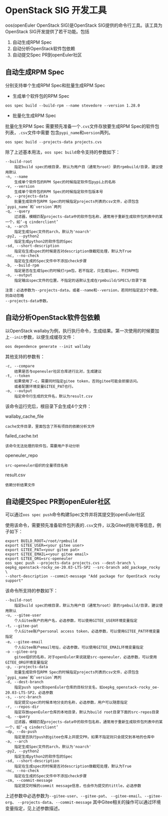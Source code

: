 # OpenStack SIG 开发工具

oos(openEuler OpenStack SIG)是OpenStack SIG提供的命令行工具。该工具为OpenStack SIG开发提供了若干功能。包括

1. 自动生成RPM Spec
2. 自动分析OpenStack软件包依赖
3. 自动提交Spec PR到openEuler社区

## 自动生成RPM Spec

分别支持单个生成RPM Spec和批量生成RPM Spec

- 生成单个软件包的RPM Spec
```shell script
oos spec build --build-rpm --name stevedore --version 1.28.0
```

- 批量化生成RPM Spec

批量化生RPM Spec 需要预先准备一个`.cvs`文件存放要生成RPM Spec的软件包列表，`.csv`文件中需要
包含`pypi_name`和`version`两列。
```shell script
oos spec build --projects-data projects.cvs
```

除了上述基本用法，`oos spec build`命令支持的参数如下：
```
--build-root
    指定build spec的根目录，默认为用户目（通常为root）录的rpmbuild/目录，建议使用默认
-n, --name
    生成单个软件包的RPM Spec的时候指定软件包pypi上的名称
-v, --version
    生成单个软件包的RPM Spec的时候指定软件包版本号
-p, --projects-data
    批量生成软件包RPM Spec的时候指定projects列表的csv文件，必须包含`pypi_name`和`version`两列
-q, --query
    过滤器，模糊匹配projects-data中的软件包名称，通常用于重新生成软件包列表中的某一个，如‘-q cinderclient’
-a, --arch
    指定生成Spec文件的arch，默认为'noarch'
-py2, --python2
    指定生成python2的软件包的Spec
-sd, --short-description
    指定在生成spec的时候是否对description做截短处理，默认为True
-nc, --no-check
    指定在生成的Spec文件中不添加check步骤
-b, --build-rpm
    指定是否在生成Spec的时候打rpm包，若不指定，只生成Spec，不打RPM包
-o, --output
    指定输出spec文件的位置，不指定的话默认生成在rpmbuild/SPECS/目录下面

注意：必选参数为--projects-data，或者--name和--version，若同时指定这3个参数，则自动忽略
--projects-data参数。
```

## 自动分析OpenStack软件包依赖

以OpenStack wallaby为例，执行执行命令，生成结果。第一次使用的时候要加上`--init`参数，以便生成缓存文件：

```
oos dependence generate --init wallaby
```

其他支持的参数有：

```
-c, --compare
    结果是否与openeuler社区仓库进行比对，生成建议
-t, --token
    如果使用了-c，需要同时指定gitee token，否则gitee可能会拒接访问。
    或者配置环境变量GITEE_PAT也行。
-o, --output
    指定命令行生成的文件名，默认为result.csv
```

该命令运行完后，根目录下会生成4个文件：

wallaby_cache_file

    cache文件目录，里面包含了所有项目的依赖分析文件

failed_cache.txt

    该命令无法处理的软件包，需要用户手动分析

openeuler_repo

    src-openeuler组织的全量项目名称

result.csv

    依赖分析结果文件

## 自动提交Spec PR到openEuler社区

可以通过`oos spec push`命令构建Spec文件并将其提交到openEuler社区

使用该命令，需要预先准备软件包列表的`.csv`文件，以及Gitee的账号等信息，例子如下：
```shell script
export BUILD_ROOT=/root/rpmbuild
export GITEE_USER=<your gitee user>
export GITEE_PAT=<your gitee pat>
export GITEE_EMAIL=<your gitee email>
export GITEE_ORG=src-openeuler
oos spec push --projects-data projects.cvs --dest-branch \
oepkg_openstack-rocky_oe-20.03-LTS-SP2 --src-branch add_package_rocky \
--short-description --commit-message "Add package for OpenStack rocky support"
```

该命令所支持的参数如下：
```
--build-root
    指定build spec的根目录，默认为用户目（通常为root）录的rpmbuild/目录，建议使用默认
-u, --gitee-user
    个人Gitee账户的用户名，必选参数，可以使用GITEE_USER环境变量指定
-t，--gitee-pat
    个人Gitee账户personal access token，必选参数，可以使用GITEE_PAT环境变量指定
-e，--gitee-email
    个人Gitee账户email地址，必选参数，可以使用GITEE_EMAIL环境变量指定
-o --gitee-org
    gitee组织的名称，对于openEuler来说就是src-openeuler，必选参数，可以使用GITEE_ORG环境变量指定
-p, --projects-data
    批量生成软件包RPM Spec的时候指定projects列表的csv文件，必须包含`pypi_name`和`version`两列
-d, --dest-branch
    指定push spec到openEuler仓库的目标分支名，如oepkg_openstack-rocky_oe-20.03-LTS-SP2，必选参数
-s, --src-branch
    指定提交spec的时候本地分支的名称，必选参数，用户可以随意指定
-r, --repos-dir
    指定存放openEuler仓库的本地目录，默认为build root目录下面的src-repos目录
-q, --query
    过滤器，模糊匹配projects-data中的软件包名称，通常用于重新生成软件包列表中的某一个，如‘-q cinderclient’
-dp, --do-push
    指定是否执行push到gitee仓库上并提交PR，如果不指定则只会提交到本地的仓库中
-a, --arch
    指定生成Spec文件的arch，默认为'noarch'
-py2, --python2
    指定生成python2的软件包的Spec
-sd, --short-description
    指定在生成spec的时候是否对description做截短处理，默认为True
-nc, --no-check
    指定在生成的Spec文件中不添加check步骤
-cm, --commit-message
    指定提交时候的commit message信息，也会作为提交的tittle，必选参数
```
上述参数中必选参数为`--gitee-user`、`--gitee-pat`、 `--gitee-email`、`--gitee-org`、
`--projects-data`、`--commit-message`
其中Gitee相关的操作可以通过环境变量指定，见上述参数描述。
